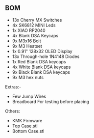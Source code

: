 ## BOM
- 13x Cherry MX Switches
- 4x SK6812 MINI Leds
- 1x XIAO RP2040
- 4x Blank DSA Keycaps
- 9x M3x16 Bolt
- 9x M3 Heatset
- 1x 0.91" 128x32 OLED Display
- 13x Through-hole 1N4148 Diodes
- 1x Red Blank DSA keycaps
- 4x White Blank DSA keycaps
- 9x Black Blank DSA keycaps
- 9x M3 hex nuts

Extras:-
- Few Jump Wires
- Breadboard
For testing before placing

Others:
- KMK Firmware
- Top Case.stl 
- Bottom Case.stl
